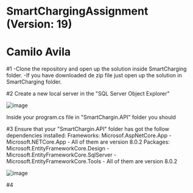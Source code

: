 # SmartChargingAssignment (Version: 19)
# Camilo Avila

#1
-Clone the repository and open up the solution inside SmartCharging folder. 
-If you have downloaded de zip file just open up the solution in SmartCharging folder.

#2
Create a new local server in the "SQL Server Object Explorer"

![image](https://github.com/Juan-Avila92/SmartChargingAssignment/assets/43795308/3e0b4600-f295-49bd-93e4-509cdbf2dc14)

Inside your program.cs file in "SmartChargin.API" folder you should 

#3
Ensure that your "SmartChargin.API" folder has got the follow dependencies installed:
Frameworks: Microsof.AspNetCore.App - Microsoft.NETCore.App - All of them are version 8.0.2
Packages: Microsoft.EntityFrameworkCore.Design - Microsoft.EntityFrameworkCore.SqlServer - Microsoft.EntityFrameworkCore.Tools - All of them are version 8.0.2

![image](https://github.com/Juan-Avila92/SmartChargingAssignment/assets/43795308/f716a376-7a8e-47df-81ea-f5b5b148d849)

#4


